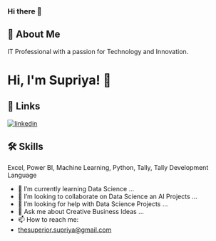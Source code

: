 ### Hi there 👋



## 🚀 About Me
IT Professional with a passion for Technology and Innovation.


# Hi, I'm Supriya! 👋


## 🔗 Links

[![linkedin](https://img.shields.io/badge/linkedin-0A66C2?style=for-the-badge&logo=linkedin&logoColor=white)](https://www.linkedin.com/in/supriya-negi-502805266/)



## 🛠 Skills
Excel, Power BI, Machine Learning, Python, Tally, Tally Development Language
- 🌱 I’m currently learning Data Science ...
- 👯 I’m looking to collaborate on Data Science an AI Projects ...
- 🤔 I’m looking for help with Data Science Projects ...
- 💬 Ask me about Creative Business Ideas ...
- 📫 How to reach me:
- thesuperior.supriya@gmail.com





<!--
**thesuperiorsupriya/thesuperiorsupriya** is a ✨ _special_ ✨ repository because its `README.md` (this file) appears on your GitHub profile.

Here are some ideas to get you started:

- 🔭 I’m currently working on ...
- 🌱 I’m currently learning ...
- 👯 I’m looking to collaborate on ...
- 🤔 I’m looking for help with ...
- 💬 Ask me about ...
- 📫 How to reach me: ...
- 😄 Pronouns: ...
- ⚡ Fun fact: ...
-->
